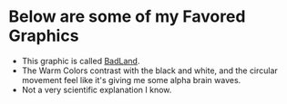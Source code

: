# Below are some of my Favored Graphics

- This graphic is called [BadLand](https://www.shadertoy.com/view/ltB3zt).
- The Warm Colors contrast with the black and white, and the circular movement feel like it's giving me some alpha brain waves.  
- Not a very scientific explanation I know.
